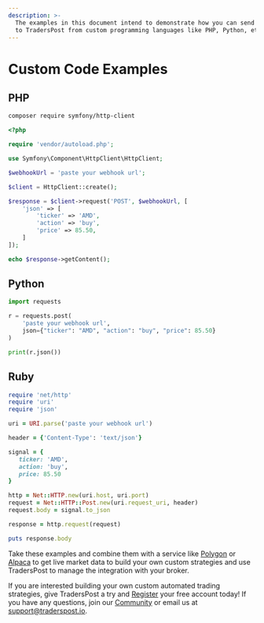 ```yaml
---
description: >-
  The examples in this document intend to demonstrate how you can send signals
  to TradersPost from custom programming languages like PHP, Python, etc.
---
```


# Custom Code Examples

## PHP

```bash
composer require symfony/http-client
```

```php
<?php

require 'vendor/autoload.php';

use Symfony\Component\HttpClient\HttpClient;

$webhookUrl = 'paste your webhook url';

$client = HttpClient::create();

$response = $client->request('POST', $webhookUrl, [
    'json' => [
        'ticker' => 'AMD',
        'action' => 'buy',
        'price' => 85.50,
    ]
]);

echo $response->getContent();
```

## Python

```python
import requests

r = requests.post(
    'paste your webhook url',
    json={"ticker": "AMD", "action": "buy", "price": 85.50}
)

print(r.json())

```

## Ruby

```ruby
require 'net/http'
require 'uri'
require 'json'

uri = URI.parse('paste your webhook url')

header = {'Content-Type': 'text/json'}

signal = {
   ticker: 'AMD',
   action: 'buy',
   price: 85.50
}

http = Net::HTTP.new(uri.host, uri.port)
request = Net::HTTP::Post.new(uri.request_uri, header)
request.body = signal.to_json

response = http.request(request)

puts response.body
```

Take these examples and combine them with a service like [Polygon](https://polygon.io) or [Alpaca](https://alpaca.markets/data) to get live market data to build your own custom strategies and use TradersPost to manage the integration with your broker.

If you are interested building your own custom automated trading strategies, give TradersPost a try and [Register](https://traderspost.io/register) your free account today! If you have any questions, join our [Community](https://traderspost.io/community) or email us at [support@traderspost.io](mailto:support@traderspost.io).
